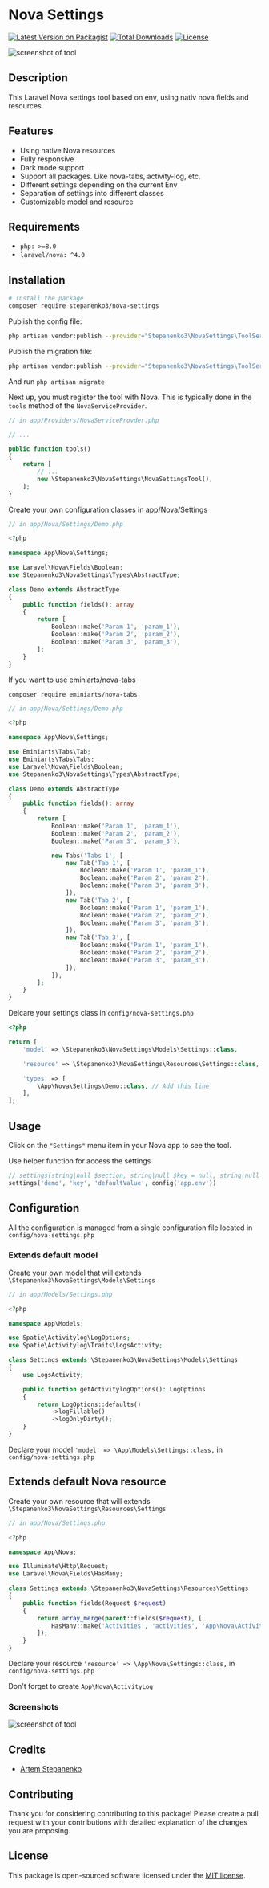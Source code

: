 # Nova Settings

[![Latest Version on Packagist](https://img.shields.io/packagist/v/stepanenko3/nova-settings.svg?style=flat-square)](https://packagist.org/packages/stepanenko3/nova-settings)
[![Total Downloads](https://img.shields.io/packagist/dt/stepanenko3/nova-settings.svg?style=flat-square)](https://packagist.org/packages/stepanenko3/nova-settings)
[![License](https://poser.pugx.org/stepanenko3/nova-settings/license)](https://packagist.org/packages/stepanenko3/nova-settings)

![screenshot of tool](screenshots/tool.png)

## Description

This Laravel Nova settings tool based on env, using nativ nova fields and resources

## Features

- Using native Nova resources
- Fully responsive
- Dark mode support
- Support all packages. Like nova-tabs, activity-log, etc.
- Different settings depending on the current Env
- Separation of settings into different classes
- Customizable model and resource

## Requirements

- `php: >=8.0`
- `laravel/nova: ^4.0`

## Installation

```bash
# Install the package
composer require stepanenko3/nova-settings
```

Publish the config file:

``` bash
php artisan vendor:publish --provider="Stepanenko3\NovaSettings\ToolServiceProvider" --tag="config"
```

Publish the migration file:

``` bash
php artisan vendor:publish --provider="Stepanenko3\NovaSettings\ToolServiceProvider" --tag="migrations"
```

And run `php artisan migrate`

Next up, you must register the tool with Nova. This is typically done in the `tools` method of the `NovaServiceProvider`.

```php
// in app/Providers/NovaServiceProvder.php

// ...

public function tools()
{
    return [
        // ...
        new \Stepanenko3\NovaSettings\NovaSettingsTool(),
    ];
}
```

Create your own configuration classes in app/Nova/Settings

```php
// in app/Nova/Settings/Demo.php

<?php

namespace App\Nova\Settings;

use Laravel\Nova\Fields\Boolean;
use Stepanenko3\NovaSettings\Types\AbstractType;

class Demo extends AbstractType
{
    public function fields(): array
    {
        return [
            Boolean::make('Param 1', 'param_1'),
            Boolean::make('Param 2', 'param_2'),
            Boolean::make('Param 3', 'param_3'),
        ];
    }
}
```

If you want to use eminiarts/nova-tabs

`composer require eminiarts/nova-tabs`

```php
// in app/Nova/Settings/Demo.php

<?php

namespace App\Nova\Settings;

use Eminiarts\Tabs\Tab;
use Eminiarts\Tabs\Tabs;
use Laravel\Nova\Fields\Boolean;
use Stepanenko3\NovaSettings\Types\AbstractType;

class Demo extends AbstractType
{
    public function fields(): array
    {
        return [
            Boolean::make('Param 1', 'param_1'),
            Boolean::make('Param 2', 'param_2'),
            Boolean::make('Param 3', 'param_3'),

            new Tabs('Tabs 1', [
                new Tab('Tab 1', [
                    Boolean::make('Param 1', 'param_1'),
                    Boolean::make('Param 2', 'param_2'),
                    Boolean::make('Param 3', 'param_3'),
                ]),
                new Tab('Tab 2', [
                    Boolean::make('Param 1', 'param_1'),
                    Boolean::make('Param 2', 'param_2'),
                    Boolean::make('Param 3', 'param_3'),
                ]),
                new Tab('Tab 3', [
                    Boolean::make('Param 1', 'param_1'),
                    Boolean::make('Param 2', 'param_2'),
                    Boolean::make('Param 3', 'param_3'),
                ]),
            ]),
        ];
    }
}
```

Delcare your settings class in `config/nova-settings.php`

``` php
<?php

return [
    'model' => \Stepanenko3\NovaSettings\Models\Settings::class,

    'resource' => \Stepanenko3\NovaSettings\Resources\Settings::class,

    'types' => [
        \App\Nova\Settings\Demo::class, // Add this line
    ],
];
```

## Usage

Click on the `"Settings"` menu item in your Nova app to see the tool.

Use helper function for access the settings
``` php
// settings(string|null $section, string|null $key = null, string|null $default = null, string|null $env = null)
settings('demo', 'key', 'defaultValue', config('app.env'))
```

## Configuration

All the configuration is managed from a single configuration file located in `config/nova-settings.php`

### Extends default model

Create your own model that will extends `\Stepanenko3\NovaSettings\Models\Settings`

```php
// in app/Models/Settings.php

<?php

namespace App\Models;

use Spatie\Activitylog\LogOptions;
use Spatie\Activitylog\Traits\LogsActivity;

class Settings extends \Stepanenko3\NovaSettings\Models\Settings
{
    use LogsActivity;

    public function getActivitylogOptions(): LogOptions
    {
        return LogOptions::defaults()
            ->logFillable()
            ->logOnlyDirty();
    }
}
```

Declare your model `'model' => \App\Models\Settings::class,` in `config/nova-settings.php`

## Extends default Nova resource

Create your own resource that will extends `\Stepanenko3\NovaSettings\Resources\Settings`

``` php
// in app/Nova/Settings.php

<?php

namespace App\Nova;

use Illuminate\Http\Request;
use Laravel\Nova\Fields\HasMany;

class Settings extends \Stepanenko3\NovaSettings\Resources\Settings
{
    public function fields(Request $request)
    {
        return array_merge(parent::fields($request), [
            HasMany::make('Activities', 'activities', 'App\Nova\ActivityLog'),
        ]);
    }
}
```

Declare your resource `'resource' => \App\Nova\Settings::class,` in `config/nova-settings.php`

Don't forget to create `App\Nova\ActivityLog`

### Screenshots

![screenshot of tool](screenshots/tool-dark.png)

## Credits

- [Artem Stepanenko](https://github.com/stepanenko3)

## Contributing

Thank you for considering contributing to this package! Please create a pull request with your contributions with detailed explanation of the changes you are proposing.

## License

This package is open-sourced software licensed under the [MIT license](LICENSE.md).
